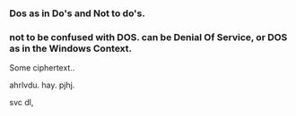 
### Dos as in Do's and Not to do's.
### not to be confused with DOS. can be Denial Of Service, or DOS as in the Windows Context.



Some ciphertext..

ahrlvdu.
hay.
pjhj.

svc
dl,

